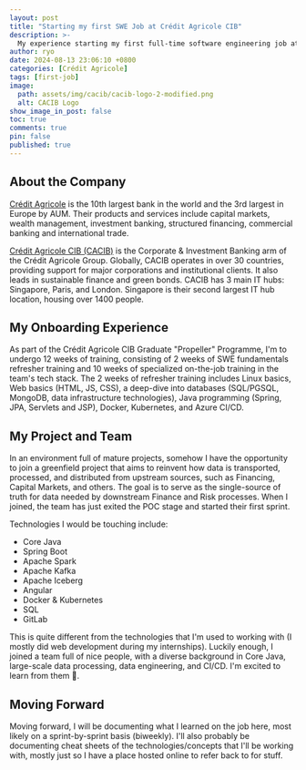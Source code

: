 ```yaml
---
layout: post
title: "Starting my first SWE Job at Crédit Agricole CIB"
description: >-
  My experience starting my first full-time software engineering job at Crédit Agricole CIB, the corporate and investment banking arm of Credit Agricole.
author: ryo
date: 2024-08-13 23:06:10 +0800
categories: [Crédit Agricole]
tags: [first-job]
image:
  path: assets/img/cacib/cacib-logo-2-modified.png
  alt: CACIB Logo
show_image_in_post: false
toc: true
comments: true
pin: false
published: true
---
```


## About the Company

<a href="https://en.wikipedia.org/wiki/Cr%C3%A9dit_Agricole/" target="_blank">Crédit Agricole</a> is the 10th largest bank in the world and the 3rd largest in Europe by AUM. Their products and services include capital markets, wealth management, investment banking, structured financing, commercial banking and international trade.

<a href="https://www.ca-cib.com/en" target="_blank">Crédit Agricole CIB (CACIB)</a> is the Corporate & Investment Banking arm of the Crédit Agricole Group. Globally, CACIB operates in over 30 countries, providing support for major corporations and institutional clients. It also leads in sustainable finance and green bonds. CACIB has 3 main IT hubs: Singapore, Paris, and London. Singapore is their second largest IT hub location, housing over 1400 people.

## My Onboarding Experience

As part of the Crédit Agricole CIB Graduate "Propeller" Programme, I'm to undergo 12 weeks of training, consisting of 2 weeks of SWE fundamentals refresher training and 10 weeks of specialized on-the-job training in the team's tech stack. The 2 weeks of refresher training includes Linux basics, Web basics (HTML, JS, CSS), a deep-dive into databases (SQL/PGSQL, MongoDB, data infrastructure technologies), Java programming (Spring, JPA, Servlets and JSP), Docker, Kubernetes, and Azure CI/CD.

## My Project and Team

In an environment full of mature projects, somehow I have the opportunity to join a greenfield project that aims to reinvent how data is transported, processed, and distributed from upstream sources, such as Financing, Capital Markets, and others. The goal is to serve as the single-source of truth for data needed by downstream Finance and Risk processes. When I joined, the team has just exited the POC stage and started their first sprint.

Technologies I would be touching include:

- Core Java
- Spring Boot
- Apache Spark
- Apache Kafka
- Apache Iceberg
- Angular
- Docker & Kubernetes
- SQL
- GitLab

This is quite different from the technologies that I'm used to working with (I mostly did web development during my internships). Luckily enough, I joined a team full of nice people, with a diverse background in Core Java, large-scale data processing, data engineering, and CI/CD. I'm excited to learn from them :slightly_smiling_face:.

## Moving Forward

Moving forward, I will be documenting what I learned on the job here, most likely on a sprint-by-sprint basis (biweekly). I'll also probably be documenting cheat sheets of the technologies/concepts that I'll be working with, mostly just so I have a place hosted online to refer back to for stuff.
